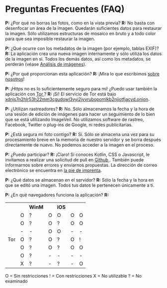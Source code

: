 # Preguntas Frecuentes (FAQ)
**P:** ¿Por qué no borras las fotos, como en la vista previa?
**R:** No basta con desenfocar un área de la imagen. Quedarán suficientes datos para restaurar la imagen. Sólo utilizamos estructuras de mosaico en bruto y a todo color para que sea imposible restaurar la imagen.

**P:** ¿Qué ocurre con los metadatos de la imagen (por ejemplo, tablas EXIF)?
**R:** La aplicación crea una nueva imagen internamente y sólo utiliza los datos de la imagen en sí. Todos los demás datos, así como los metadatos, se perderán (véase [Análisis de imágenes](analisis-de-imagenes)).

**P:** ¿Por qué proporcionan esta aplicación?
**R:** ¡Mira lo que escribimos [sobre nosotros](sobre-nosotros)!

**P:** ¡Https no es lo suficientemente seguro para mí! ¿Puedo usar también la aplicación con [Tor <i class="fas fa-external-link-alt"></i>](https://www.torproject.org)?
**R:** ¡Sí! El servicio de Tor está bajo [xdnjs7n2hlr53h22mm3cgudowl3vyi2jvvrubopomlkb2njiotfjacyd.onion](http://xdnjs7n2hlr53h22mm3cgudowl3vyi2jvvrubopomlkb2njiotfjacyd.onion).

**P:** ¿Utilizan rastreadores?
**R:** No. Sólo almacenamos la fecha y la hora de una sesión de edición de imágenes para hacer un seguimiento de lo bien que se está utilizando ImageVeil. No utilizamos software de rastreo, Facebook, Twitter o plug-ins de Google, ni redes publicitarias.

**P:** ¿Está segura mi foto contigo?
**R:** Sí. Sólo se almacena una vez para su procesamiento breve en la memoria de nuestro servidor y se borra después directamente de nuevo. No podemos acceder a la imagen en el proceso.

**P:** ¿Puedo participar?
**R:** ¡Claro! Si conoces Kotlin, CSS o Javascript, le invitamos a realizar una solicitud de pull en [Github <i class="fab fa-github"></i>](https://github.com/zoku/image-veil). También puede informarnos sobre errores y enviarnos propuestas. La dirección de correo electrónico se encuentra en [la pie de imprenta](pie-de-imprenta).

**P:** ¿Qué datos se almacenan en el servidor?
**R:** Sólo la fecha y la hora en que se editó una imagen. Todos tus datos le pertenecen únicamente a ti.

**P:** ¿En qué navegadores funciona la aplicación?
**R:**
<table>
    <tr>
        <th></th>
        <th><i class="fab fa-windows"></i></th>
        <th>WinM</th>
        <th><i class="fab fa-apple"></i></th>
        <th>iOS</th>
        <th><i class="fab fa-ubuntu"></i></th>
        <th><i class="fab fa-android"></i></th>
    </tr>
    <tr>
        <td align="right"><i class="fab fa-chrome"></i></td>
        <td>O</td>
        <td>?</td>
        <td>O</td>
        <td>O</td>
        <td>O</td>
        <td>O</td>
    </tr>
    <tr>
        <td align="right"><i class="fab fa-firefox"></i></td>
        <td>O</td>
        <td>?</td>
        <td>O</td>
        <td>?</td>
        <td>O</td>
        <td>O</td>
    </tr>
    <tr>
        <td align="right"><i class="fab fa-safari"></i></td>
        <td>-</td>
        <td>-</td>
        <td>O</td>
        <td>O</td>
        <td>-</td>
        <td>-</td>
    </tr>
    <tr>
        <td align="right">Tor</td>
        <td>O</td>
        <td>?</td>
        <td>O</td>
        <td>?</td>
        <td>O</td>
        <td>!</td>
    </tr>
    <tr>
        <td align="right"><i class="fab fa-opera"></i></td>
        <td>O</td>
        <td>?</td>
        <td>O</td>
        <td>?</td>
        <td>O</td>
        <td>O</td>
    </tr>
    <tr>
        <td align="right"><i class="fab fa-internet-explorer"></i></td>
        <td>O</td>
        <td>?</td>
        <td>-</td>
        <td>-</td>
        <td>-</td>
        <td>-</td>
    </tr>
    <tr>
        <td align="right"><i class="fab fa-edge"></i></td>
        <td>X</td>
        <td>?</td>
        <td>-</td>
        <td>?</td>
        <td>-</td>
        <td>O</td>
    </tr>
</table>

O = Sin restricciones
! = Con restricciones
X = No utilizable
? = No examinado